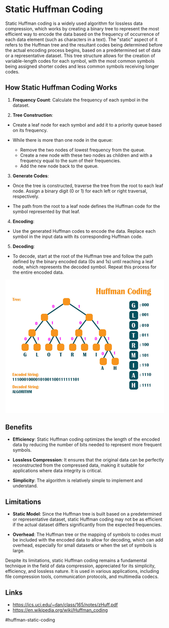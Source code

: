 # Static Huffman Coding

Static Huffman coding is a widely used algorithm for lossless data compression, which works by creating a binary tree to represent the most efficient way to encode the data based on the frequency of occurrence of each data element (such as characters in a text). The "static" aspect of it refers to the Huffman tree and the resultant codes being determined before the actual encoding process begins, based on a predetermined set of data or a representative dataset. This tree structure allows for the creation of variable-length codes for each symbol, with the most common symbols being assigned shorter codes and less common symbols receiving longer codes.

## How Static Huffman Coding Works

1. __Frequency Count__: Calculate the frequency of each symbol in the dataset.

2. __Tree Construction__:

* Create a leaf node for each symbol and add it to a priority queue based on its frequency.

* While there is more than one node in the queue:

  * Remove the two nodes of lowest frequency from the queue.
  * Create a new node with these two nodes as children and with a frequency equal to the sum of their frequencies.
  * Add the new node back to the queue.

3. __Generate Codes__:

* Once the tree is constructed, traverse the tree from the root to each leaf node. Assign a binary digit (0 or 1) for each left or right traversal, respectively.

* The path from the root to a leaf node defines the Huffman code for the symbol represented by that leaf.

4. __Encoding__:

* Use the generated Huffman codes to encode the data. Replace each symbol in the input data with its corresponding Huffman code.

5. __Decoding__:

* To decode, start at the root of the Huffman tree and follow the path defined by the binary encoded data (0s and 1s) until reaching a leaf node, which represents the decoded symbol. Repeat this process for the entire encoded data.

![Static Huffman Coding](_images/static-huffman-coding.jpeg)

## Benefits

* __Efficiency__: Static Huffman coding optimizes the length of the encoded data by reducing the number of bits needed to represent more frequent symbols.

* __Lossless Compression__: It ensures that the original data can be perfectly reconstructed from the compressed data, making it suitable for applications where data integrity is critical.

* __Simplicity__: The algorithm is relatively simple to implement and understand.

## Limitations

* __Static Model__: Since the Huffman tree is built based on a predetermined or representative dataset, static Huffman coding may not be as efficient if the actual dataset differs significantly from the expected frequencies.

* __Overhead__: The Huffman tree or the mapping of symbols to codes must be included with the encoded data to allow for decoding, which can add overhead, especially for small datasets or when the set of symbols is large.

Despite its limitations, static Huffman coding remains a fundamental technique in the field of data compression, appreciated for its simplicity, efficiency, and lossless nature. It is used in various applications, including file compression tools, communication protocols, and multimedia codecs.

## Links

* https://ics.uci.edu/~dan/class/165/notes/zHuff.pdf
* https://en.wikipedia.org/wiki/Huffman_coding

#huffman-static-coding
